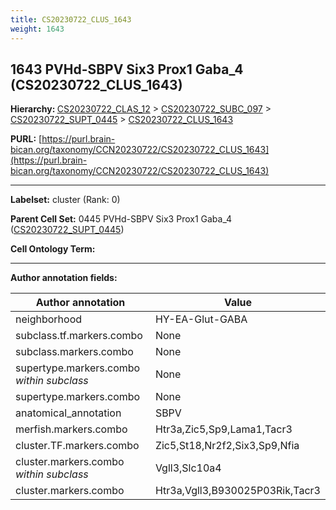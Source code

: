 ```yaml
---
title: CS20230722_CLUS_1643
weight: 1643
---
```

## 1643 PVHd-SBPV Six3 Prox1 Gaba_4 (CS20230722_CLUS_1643)
<b>Hierarchy: </b>
[CS20230722_CLAS_12](../CS20230722_CLAS_12) >
[CS20230722_SUBC_097](../CS20230722_SUBC_097) >
[CS20230722_SUPT_0445](../CS20230722_SUPT_0445) >
[CS20230722_CLUS_1643](../CS20230722_CLUS_1643)

**PURL:** [https://purl.brain-bican.org/taxonomy/CCN20230722/CS20230722_CLUS_1643](https://purl.brain-bican.org/taxonomy/CCN20230722/CS20230722_CLUS_1643)

---


**Labelset:** cluster (Rank: 0)

**Parent Cell Set:** 0445 PVHd-SBPV Six3 Prox1 Gaba_4 ([CS20230722_SUPT_0445](../CS20230722_SUPT_0445))



**Cell Ontology Term:** 

[MARKER GENES.]: #


---

[TRANSFERRED ANNOTATIONS.]: #


[AUTHOR ANNOTATION FIELDS.]: #


**Author annotation fields:**

| Author annotation | Value |
|-------------------|-------|
|neighborhood|HY-EA-Glut-GABA|
|subclass.tf.markers.combo|None|
|subclass.markers.combo|None|
|supertype.markers.combo _within subclass_|None|
|supertype.markers.combo|None|
|anatomical_annotation|SBPV|
|merfish.markers.combo|Htr3a,Zic5,Sp9,Lama1,Tacr3|
|cluster.TF.markers.combo|Zic5,St18,Nr2f2,Six3,Sp9,Nfia|
|cluster.markers.combo _within subclass_|Vgll3,Slc10a4|
|cluster.markers.combo|Htr3a,Vgll3,B930025P03Rik,Tacr3|
